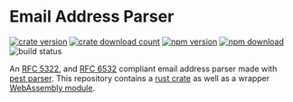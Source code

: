 # Email Address Parser

[![crate version](https://img.shields.io/crates/v/email-address-parser)](https://crates.io/crates/email-address-parser)
[![crate download count](https://img.shields.io/crates/d/email-address-parser?label=crate%20download)](https://crates.io/crates/email-address-parser)
[![npm version](https://img.shields.io/npm/v/@sparser/email-address-parser)](https://www.npmjs.com/package/@sparser/email-address-parser)
[![npm download](https://img.shields.io/npm/dt/@sparser/email-address-parser?label=npm%20download)](https://www.npmjs.com/package/@sparser/email-address-parser)
![build status](https://github.com/Sayan751/email-address-parser/workflows/build/badge.svg)

An [RFC 5322](https://tools.ietf.org/html/rfc5322), and [RFC 6532](https://tools.ietf.org/html/rfc6532) compliant email address parser made with [pest parser](https://github.com/pest-parser/pest).
This repository contains a [rust crate](./rust-lib/README.md) as well as a wrapper [WebAssembly module](./npm-pkg/README.md).
